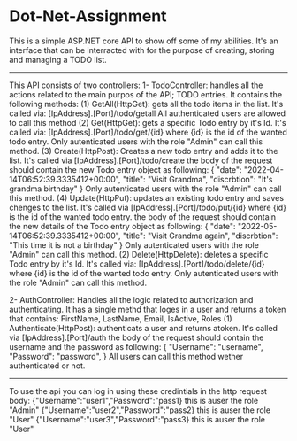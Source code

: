 # Dot-Net-Assignment
This is a simple ASP.NET core API to show off some of my abilities.
It's an interface that can be interracted with for the purpose of creating, storing and managing a TODO list.

_________________________________________________________________________________________________________________________________
This API consists of two controllers:
  1- TodoController: handles all the actions related to the main purpos of the API; TODO entries.
     It contains the following methods:
       (1) GetAll(HttpGet): gets all the todo items in the list. It's called via: [IpAddress].[Port]/todo/getall
           All authenticated users are allowed to call this method
       (2) Get(HttpGet): gets a specific Todo entry by it's Id. It's called via: [IpAddress].[Port]/todo/get/{id}
           where {id} is the id of the wanted todo entry.
           Only autenticated users with the role "Admin" can call this method.
       (3) Create(HttpPost): Creates a new todo entry and adds it to the list. It's called via [IpAddress].[Port]/todo/create
           the body of the request should contain the new Todo entry object as following:
           {
            "date": "2022-04-14T06:52:39.3335412+00:00",
            "title": "Visit Grandma",
            "discrbtion": "It's grandma birthday"
            }
            Only autenticated users with the role "Admin" can call this method.
       (4) Update(HttpPut): updates an existing todo entry and saves chenges to the list. It's called via [IpAddress].[Port]/todo/put/{id}
           where {id} is the id of the wanted todo entry.
           the body of the request should contain the new details of the Todo entry object as following:
           {
            "date": "2022-05-14T06:52:39.3335412+00:00",
            "title": "Visit Grandma again",
            "discrbtion": "This time it is not a birthday"
            }
            Only autenticated users with the role "Admin" can call this method.
       (2) Delete(HttpDelete): deletes a specific Todo entry by it's Id. It's called via: [IpAddress].[Port]/todo/delete/{id}
           where {id} is the id of the wanted todo entry.
           Only autenticated users with the role "Admin" can call this method.
           
  2- AuthController: Handles all the logic related to authorization and authenticating.
     It has a single methd that loges in a user and returns a token that contains: FirstName, LastName, Email, IsActive, Roles
     (1) Authenticate(HttpPost): authenticats a user and returns atoken. It's called via [IpAddress].[Port]/auth
         the body of the request should contain the username and the password as following:
         {
          "Username": "username",
          "Password": "password",
         }
         All users can call this method wether authenticated or not.
         
_______________________________________________________________________________________________________________________________________

To use the api you can log in using these credintials in the http request body:
  {"Username":"user1","Password":"pass1}         this is auser the role "Admin"
  {"Username":"user2","Password":"pass2}         this is auser the role "User"
  {"Username":"user3","Password":"pass3}         this is auser the role "User"

         
